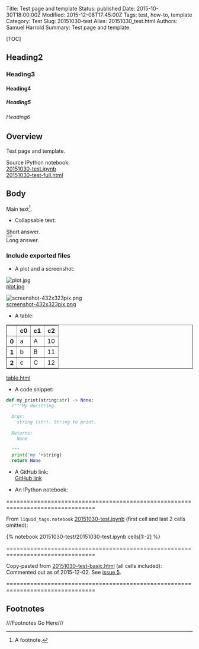 Title: Test page and template
Status: published
Date: 2015-10-30T18:00:00Z
Modified: 2015-12-08T17:45:00Z
Tags: test, how-to, template
Category: Test
Slug: 20151030-test
Alias: 20151030_test.html
Authors: Samuel Harrold
Summary: Test page and template.

[TOC]

## Heading2
### Heading3
#### Heading4
##### Heading5
###### Heading6

## Overview

Test page and template.

Source IPython notebook:  
[20151030-test.ipynb]({filename}/static/20151030-test/20151030-test.ipynb)  
[20151030-test-full.html]({filename}/static/20151030-test/20151030-test-full.html)  

## Body

Main text[^1].

* Collapsable text:

<div>
    Short answer.
    <div class="btn-group">
        <button type="button" class="btn btn-link" data-toggle="collapse" data-target="#details">
            <span class="glyphicon glyphicon-plus"></span>
        </button>
    </div>
    <div id="details" class="collapse">Long answer.</div>
</div>

### Include exported files

* A plot and a screenshot:

![plot.jpg]({filename}/static/20151030-test/plot.jpg)  
[plot.jpg]({filename}/static/20151030-test/plot.jpg)  

<!--
TODO: Format images below with HTML
https://github.com/stharrold/stharrold.github.io/issues/16
-->

<!--
<a href="/static/20151030-test/plot.jpg" type="image/jpeg">
  <img src="/static/20151030-test/plot.jpg" alt="plot" align="left" width="200"/>
</a>
<a href="/static/20151030-test/plot.jpg" type="image/jpeg">plot.jpg</a>
-->

![screenshot-432x323pix.png]({filename}/static/20151030-test/screenshot-432x323pix.png)  
[screenshot-432x323pix.png]({filename}/static/20151030-test/screenshot-432x323pix.png)  

<!--
<a href="/static/20151030-test/screenshot-432x323pix.png" type="image/png">
  <img src="/static/20151030-test/screenshot-432x323pix.png" alt="screenshot" align="left" width="200"/>
</a>
<a href="/static/20151030-test/screenshot-432x323pix.png" type="image/png">screenshot-432x323pix.png</a>
-->

* A table:

<!--
TODO: Add table by embedding html rather than copy-paste.
https://github.com/stharrold/stharrold.github.io/issues/5
-->

<table border="1" class="dataframe">
  <thead>
    <tr style="text-align: right;">
      <th></th>
      <th>c0</th>
      <th>c1</th>
      <th>c2</th>
    </tr>
  </thead>
  <tbody>
    <tr>
      <th>0</th>
      <td>a</td>
      <td>A</td>
      <td>10</td>
    </tr>
    <tr>
      <th>1</th>
      <td>b</td>
      <td>B</td>
      <td>11</td>
    </tr>
    <tr>
      <th>2</th>
      <td>c</td>
      <td>C</td>
      <td>12</td>
    </tr>
  </tbody>
</table>

[table.html]({filename}/static/20151030-test/table.html)


<!-- TODO: Fix event handling for JavaScript. -->
<div id="includedContent"></div>
<script type="text/javascript"> 
  $(document).onload(function() {
    $("#includedContent").load("/static/20151030-test/table.html");
  });
</script>

* A code snippet:

```python
def my_print(string:str) -> None:
  r"""My docstring.
  
  Args:
    string (str): String to print.
  
  Returns:
    None
  
  """
  print('my '+string)
  return None
```  

* A GitHub link:  
[GitHub link](https://github.com/stharrold/demo/blob/5ececb3b400ea8d51bcb396933e6b9c2a7b29963/demo/utils.py#L27-L62)

<!--
TODO: Include a D3 document in an ipynb and as embedded html.
https://github.com/stharrold/stharrold.github.io/issues/14
-->

* An IPython notebook:  

================================================================================

From `liquid_tags.notebook` [20151030-test.ipynb]({filename}/static/20151030-test/20151030-test.ipynb) (first cell and last 2 cells omitted):

{% notebook 20151030-test/20151030-test.ipynb cells[1:-2] %}

================================================================================

Copy-pasted from [20151030-test-basic.html]({filename}/static/20151030-test/20151030-test-basic.html) (all cells included):  
Commented out as of 2015-12-02. See [issue 5](https://github.com/stharrold/stharrold.github.io/issues/5).

<!--
Note:
Do not prettify (e.g. with JS Beautify) the "basic" HTML export, otherwise it will not render correctly.
Note: block-level <div> are supported with blank lines before and after http://daringfireball.net/projects/markdown/syntax#html
Note: Remove liquid_tags.notebook before testing below
-->

<!--
TODO: Insert html file here.
-->

================================================================================

## Footnotes
<!-- From https://pythonhosted.org/Markdown/extensions/footnotes.html -->
///Footnotes Go Here///
[^1]: A footnote.

<!-- JavaScript -->

<!--
Collapsable text
http://www.w3schools.com/bootstrap/bootstrap_ref_js_collapse.asp
http://stackoverflow.com/questions/13778703/adding-open-closed-icon-to-twitter-bootstrap-collapsibles-accordions
-->
<script type="text/javascript">
$('.collapse').on('shown.bs.collapse', function() {
  $(this).parent().find(".glyphicon-plus").removeClass("glyphicon-plus").addClass("glyphicon-minus");
}).on('hidden.bs.collapse', function() {
  $(this).parent().find(".glyphicon-minus").removeClass("glyphicon-minus").addClass("glyphicon-plus");
});
</script>

